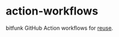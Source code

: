 # action-workflows

bitfunk GitHub Action workflows for [reuse](https://docs.github.com/en/actions/using-workflows/reusing-workflows).
